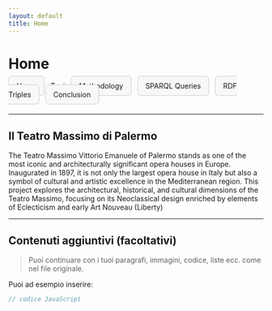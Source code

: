 ```yaml
---
layout: default
title: Home
---
```


# Home

<!-- Navigazione personalizzata -->
<nav style="margin-bottom: 30px;">
  <a href="{{ '/' | relative_url }}" style="padding:10px 15px; border:1px solid #ccc; border-radius:6px; margin-right:8px; text-decoration:none; background-color:#f8f8f8;">Home</a>
  <a href="{{ '/topic' | relative_url }}" class="btn">Topic</a>
  <a href="{{ '/methodology' | relative_url }}" style="padding:10px 15px; border:1px solid #ccc; border-radius:6px; margin-right:8px; text-decoration:none; background-color:#f8f8f8;">Methodology</a>
  <a href="{{ '/sparql-queries' | relative_url }}" style="padding:10px 15px; border:1px solid #ccc; border-radius:6px; margin-right:8px; text-decoration:none; background-color:#f8f8f8;">SPARQL Queries</a>
  <a href="{{ '/rdf-triples' | relative_url }}" style="padding:10px 15px; border:1px solid #ccc; border-radius:6px; margin-right:8px; text-decoration:none; background-color:#f8f8f8;">RDF Triples</a>
  <a href="{{ '/conclusion' | relative_url }}" style="padding:10px 15px; border:1px solid #ccc; border-radius:6px; text-decoration:none; background-color:#f8f8f8;">Conclusion</a>
</nav>

---

## Il Teatro Massimo di Palermo

The Teatro Massimo Vittorio Emanuele of Palermo stands as one of the most iconic and architecturally significant opera houses in Europe. Inaugurated in 1897, it is not only the largest opera house in Italy but also a symbol of cultural and artistic excellence in the Mediterranean region. This project explores the architectural, historical, and cultural dimensions of the Teatro Massimo, focusing on its Neoclassical design enriched by elements of Eclecticism and early Art Nouveau (Liberty)

---

## Contenuti aggiuntivi (facoltativi)

> Puoi continuare con i tuoi paragrafi, immagini, codice, liste ecc. come nel file originale.

Puoi ad esempio inserire:

```js
// codice JavaScript
